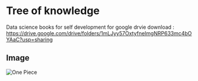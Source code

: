 # Tree of knowledge

Data science books for self development
for google drvie download : https://drive.google.com/drive/folders/1mLJyy57OxtyfneImgNRP633mc4bOYAaC?usp=sharing

## Image
![One Piece](https://static.wikia.nocookie.net/onepiece/images/7/7a/Tree_of_Knowledge.png/revision/latest/scale-to-width-down/1200?cb=20240616215622)
